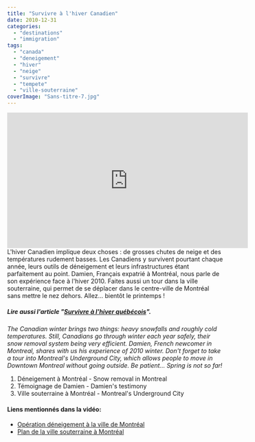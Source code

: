 ```yaml
---
title: "Survivre à l'hiver Canadien"
date: 2010-12-31
categories: 
  - "destinations"
  - "immigration"
tags: 
  - "canada"
  - "deneigement"
  - "hiver"
  - "neige"
  - "survivre"
  - "tempete"
  - "ville-souterraine"
coverImage: "Sans-titre-7.jpg"
---
```

<center>
<iframe src="https://www.youtube.com/embed/1MxPq0kyHx8" width="560" height="315" frameborder="0" allowfullscreen="allowfullscreen"></iframe>
</center>
L'hiver Canadien implique deux choses : de grosses chutes de neige et des températures rudement basses. Les Canadiens y survivent pourtant chaque année, leurs outils de déneigement et leurs infrastructures étant parfaitement au point. Damien, Français expatrié à Montréal, nous parle de son expérience face à l'hiver 2010. Faites aussi un tour dans la ville souterraine, qui permet de se déplacer dans le centre-ville de Montréal sans mettre le nez dehors. Allez... bientôt le printemps !

##### Lire aussi l'article "[Survivre à l'hiver québécois](https://noteauvoyageur.eu/survivre-a-lhiver-quebecois/)".

_The Canadian winter brings two things: heavy snowfalls and roughly cold temperatures. Still, Canadians go through winter each year safely, their snow removal system being very efficient. Damien, French newcomer in Montreal, shares with us his experience of 2010 winter. Don't forget to take a tour into Montreal's Underground City, which allows people to move in Downtown Montreal without going outside. Be patient... Spring is not so far!_

1. Déneigement à Montréal - Snow removal in Montreal
2. Témoignage de Damien - Damien's testimony
3. Ville souterraine à Montréal - Montreal's Underground City

#### Liens mentionnés dans la vidéo:

- [Opération déneigement à la ville de Montréal](http://ville.montreal.qc.ca/deneigement/)
- [Plan de la ville souterraine à Montréal](http://montrealsouterrain.ca/)
